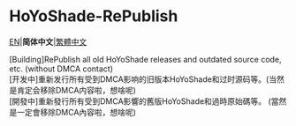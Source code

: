 # HoYoShade-RePublish

[EN](Readme.md)|**简体中文**|[繁體中文](Readme.Chinese_Traditional.md)  

[Building]RePublish all old HoYoShade releases and outdated source code, etc. (without DMCA contact)  
[开发中]重新发行所有受到DMCA影响的旧版本HoYoShade和过时源码等。(当然是肯定会移除DMCA内容啦，想啥呢)  
[開發中]重新發行所有受到DMCA影響的舊版HoYoShade和過時原始碼等。 (當然是一定會移除DMCA內容啦，想啥呢)  
